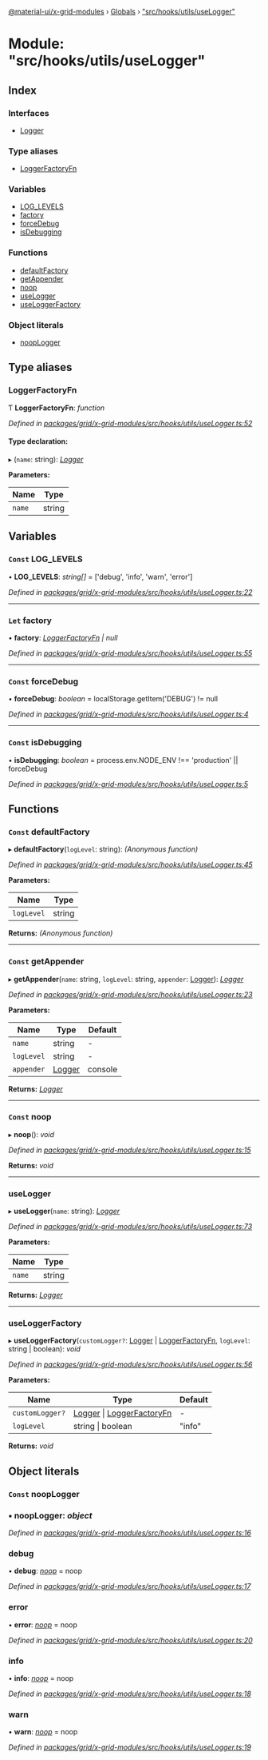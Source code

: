 [@material-ui/x-grid-modules](../README.md) › [Globals](../globals.md) › ["src/hooks/utils/useLogger"](_src_hooks_utils_uselogger_.md)

# Module: "src/hooks/utils/useLogger"

## Index

### Interfaces

* [Logger](../interfaces/_src_hooks_utils_uselogger_.logger.md)

### Type aliases

* [LoggerFactoryFn](_src_hooks_utils_uselogger_.md#loggerfactoryfn)

### Variables

* [LOG_LEVELS](_src_hooks_utils_uselogger_.md#const-log_levels)
* [factory](_src_hooks_utils_uselogger_.md#let-factory)
* [forceDebug](_src_hooks_utils_uselogger_.md#const-forcedebug)
* [isDebugging](_src_hooks_utils_uselogger_.md#const-isdebugging)

### Functions

* [defaultFactory](_src_hooks_utils_uselogger_.md#const-defaultfactory)
* [getAppender](_src_hooks_utils_uselogger_.md#const-getappender)
* [noop](_src_hooks_utils_uselogger_.md#const-noop)
* [useLogger](_src_hooks_utils_uselogger_.md#uselogger)
* [useLoggerFactory](_src_hooks_utils_uselogger_.md#useloggerfactory)

### Object literals

* [noopLogger](_src_hooks_utils_uselogger_.md#const-nooplogger)

## Type aliases

###  LoggerFactoryFn

Ƭ **LoggerFactoryFn**: *function*

*Defined in [packages/grid/x-grid-modules/src/hooks/utils/useLogger.ts:52](https://github.com/mui-org/material-ui-x/blob/02342a6/packages/grid/x-grid-modules/src/hooks/utils/useLogger.ts#L52)*

#### Type declaration:

▸ (`name`: string): *[Logger](../interfaces/_src_hooks_utils_uselogger_.logger.md)*

**Parameters:**

Name | Type |
------ | ------ |
`name` | string |

## Variables

### `Const` LOG_LEVELS

• **LOG_LEVELS**: *string[]* = ['debug', 'info', 'warn', 'error']

*Defined in [packages/grid/x-grid-modules/src/hooks/utils/useLogger.ts:22](https://github.com/mui-org/material-ui-x/blob/02342a6/packages/grid/x-grid-modules/src/hooks/utils/useLogger.ts#L22)*

___

### `Let` factory

• **factory**: *[LoggerFactoryFn](_src_hooks_utils_uselogger_.md#loggerfactoryfn) | null*

*Defined in [packages/grid/x-grid-modules/src/hooks/utils/useLogger.ts:55](https://github.com/mui-org/material-ui-x/blob/02342a6/packages/grid/x-grid-modules/src/hooks/utils/useLogger.ts#L55)*

___

### `Const` forceDebug

• **forceDebug**: *boolean* = localStorage.getItem('DEBUG') != null

*Defined in [packages/grid/x-grid-modules/src/hooks/utils/useLogger.ts:4](https://github.com/mui-org/material-ui-x/blob/02342a6/packages/grid/x-grid-modules/src/hooks/utils/useLogger.ts#L4)*

___

### `Const` isDebugging

• **isDebugging**: *boolean* = process.env.NODE_ENV !== 'production' || forceDebug

*Defined in [packages/grid/x-grid-modules/src/hooks/utils/useLogger.ts:5](https://github.com/mui-org/material-ui-x/blob/02342a6/packages/grid/x-grid-modules/src/hooks/utils/useLogger.ts#L5)*

## Functions

### `Const` defaultFactory

▸ **defaultFactory**(`logLevel`: string): *(Anonymous function)*

*Defined in [packages/grid/x-grid-modules/src/hooks/utils/useLogger.ts:45](https://github.com/mui-org/material-ui-x/blob/02342a6/packages/grid/x-grid-modules/src/hooks/utils/useLogger.ts#L45)*

**Parameters:**

Name | Type |
------ | ------ |
`logLevel` | string |

**Returns:** *(Anonymous function)*

___

### `Const` getAppender

▸ **getAppender**(`name`: string, `logLevel`: string, `appender`: [Logger](../interfaces/_src_hooks_utils_uselogger_.logger.md)): *[Logger](../interfaces/_src_hooks_utils_uselogger_.logger.md)*

*Defined in [packages/grid/x-grid-modules/src/hooks/utils/useLogger.ts:23](https://github.com/mui-org/material-ui-x/blob/02342a6/packages/grid/x-grid-modules/src/hooks/utils/useLogger.ts#L23)*

**Parameters:**

Name | Type | Default |
------ | ------ | ------ |
`name` | string | - |
`logLevel` | string | - |
`appender` | [Logger](../interfaces/_src_hooks_utils_uselogger_.logger.md) | console |

**Returns:** *[Logger](../interfaces/_src_hooks_utils_uselogger_.logger.md)*

___

### `Const` noop

▸ **noop**(): *void*

*Defined in [packages/grid/x-grid-modules/src/hooks/utils/useLogger.ts:15](https://github.com/mui-org/material-ui-x/blob/02342a6/packages/grid/x-grid-modules/src/hooks/utils/useLogger.ts#L15)*

**Returns:** *void*

___

###  useLogger

▸ **useLogger**(`name`: string): *[Logger](../interfaces/_src_hooks_utils_uselogger_.logger.md)*

*Defined in [packages/grid/x-grid-modules/src/hooks/utils/useLogger.ts:73](https://github.com/mui-org/material-ui-x/blob/02342a6/packages/grid/x-grid-modules/src/hooks/utils/useLogger.ts#L73)*

**Parameters:**

Name | Type |
------ | ------ |
`name` | string |

**Returns:** *[Logger](../interfaces/_src_hooks_utils_uselogger_.logger.md)*

___

###  useLoggerFactory

▸ **useLoggerFactory**(`customLogger?`: [Logger](../interfaces/_src_hooks_utils_uselogger_.logger.md) | [LoggerFactoryFn](_src_hooks_utils_uselogger_.md#loggerfactoryfn), `logLevel`: string | boolean): *void*

*Defined in [packages/grid/x-grid-modules/src/hooks/utils/useLogger.ts:56](https://github.com/mui-org/material-ui-x/blob/02342a6/packages/grid/x-grid-modules/src/hooks/utils/useLogger.ts#L56)*

**Parameters:**

Name | Type | Default |
------ | ------ | ------ |
`customLogger?` | [Logger](../interfaces/_src_hooks_utils_uselogger_.logger.md) &#124; [LoggerFactoryFn](_src_hooks_utils_uselogger_.md#loggerfactoryfn) | - |
`logLevel` | string &#124; boolean | "info" |

**Returns:** *void*

## Object literals

### `Const` noopLogger

### ▪ **noopLogger**: *object*

*Defined in [packages/grid/x-grid-modules/src/hooks/utils/useLogger.ts:16](https://github.com/mui-org/material-ui-x/blob/02342a6/packages/grid/x-grid-modules/src/hooks/utils/useLogger.ts#L16)*

###  debug

• **debug**: *[noop](_src_hooks_utils_uselogger_.md#const-noop)* = noop

*Defined in [packages/grid/x-grid-modules/src/hooks/utils/useLogger.ts:17](https://github.com/mui-org/material-ui-x/blob/02342a6/packages/grid/x-grid-modules/src/hooks/utils/useLogger.ts#L17)*

###  error

• **error**: *[noop](_src_hooks_utils_uselogger_.md#const-noop)* = noop

*Defined in [packages/grid/x-grid-modules/src/hooks/utils/useLogger.ts:20](https://github.com/mui-org/material-ui-x/blob/02342a6/packages/grid/x-grid-modules/src/hooks/utils/useLogger.ts#L20)*

###  info

• **info**: *[noop](_src_hooks_utils_uselogger_.md#const-noop)* = noop

*Defined in [packages/grid/x-grid-modules/src/hooks/utils/useLogger.ts:18](https://github.com/mui-org/material-ui-x/blob/02342a6/packages/grid/x-grid-modules/src/hooks/utils/useLogger.ts#L18)*

###  warn

• **warn**: *[noop](_src_hooks_utils_uselogger_.md#const-noop)* = noop

*Defined in [packages/grid/x-grid-modules/src/hooks/utils/useLogger.ts:19](https://github.com/mui-org/material-ui-x/blob/02342a6/packages/grid/x-grid-modules/src/hooks/utils/useLogger.ts#L19)*
